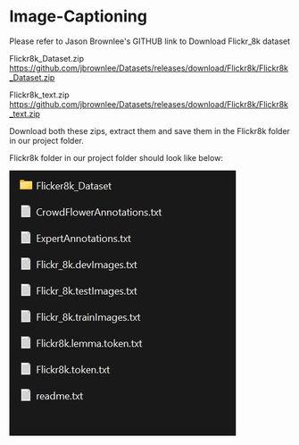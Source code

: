 # Image-Captioning

Please refer to Jason Brownlee's GITHUB link to Download Flickr_8k dataset

Flickr8k_Dataset.zip https://github.com/jbrownlee/Datasets/releases/download/Flickr8k/Flickr8k_Dataset.zip

Flickr8k_text.zip https://github.com/jbrownlee/Datasets/releases/download/Flickr8k/Flickr8k_text.zip

Download both these zips, extract them and save them in the Flickr8k folder in our project folder.

Flickr8k folder in our project folder should look like below:  
  
![](ic.jpeg)
